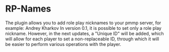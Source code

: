 # RP-Names
The plugin allows you to add role play nicknames to your pmmp server, for example: Andrey Kharkov
In version 0.1, it is possible to set only a role play nickname. However, in the next updates, a "Unique ID" will be added, which will allow for each player to set a non-replaceable ID, through which it will be easier to perform various operations with the player.
